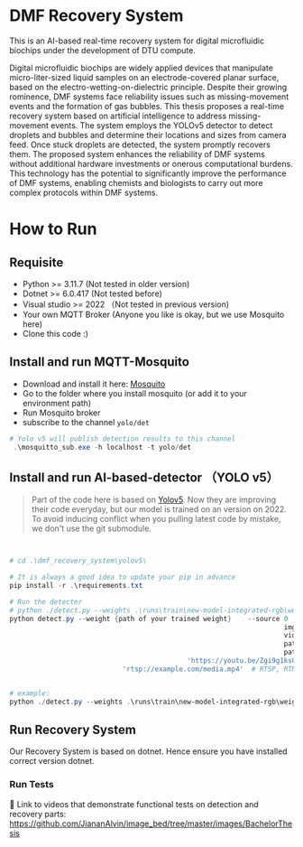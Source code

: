 # DMF Recovery System

This is an AI-based real-time recovery system for digital microfluidic biochips under the development of DTU compute.

Digital microfluidic biochips are widely applied devices that manipulate micro-liter-sized liquid samples on an  electrode-covered planar surface, based on the electro-wetting-on-dielectric principle. Despite their growing rominence, DMF systems face reliability issues such as missing-movement events and the formation of gas bubbles. This thesis proposes a real-time recovery system based on artificial intelligence to address missing-movement events. The system employs the YOLOv5 detector to detect droplets and bubbles and determine their locations and sizes from camera feed. Once stuck droplets are detected, the system promptly recovers them. The proposed system enhances the reliability of DMF systems without additional hardware investments or onerous computational burdens. This technology has the potential to significantly improve the performance of DMF systems, enabling chemists and biologists to carry out more complex protocols within DMF systems.

# How to Run

## Requisite

* Python >= 3.11.7 (Not tested in older version)
* Dotnet >= 6.0.417 (Not tested before)
* Visual studio >= 2022 （Not tested in previous version)
* Your own MQTT Broker (Anyone you like is okay, but we use Mosquito here)
* Clone this code :)

## Install and run MQTT-Mosquito

* Download and install it here: [Mosquito](https://mosquitto.org/download/)
* Go to the folder where you install mosquito (or add it to your environment path)
* Run Mosquito broker
* subscribe to the channel `yolo/det`

```powershell
# Yolo v5 will publish detection results to this channel
 .\mosquitto_sub.exe -h localhost -t yolo/det
```

## Install and run AI-based-detector （YOLO v5）

> Part of the code here is based on [Yolov5](https://github.com/ultralytics/yolov5). Now they are improving their code everyday, but our model is trained on an version on 2022. To avoid inducing conflict when you pulling latest code by mistake, we don't use the git submodule.

```powershell


# cd .\dmf_recovery_system\yolov5\

# It is always a good idea to update your pip in advance
pip install -r .\requirements.txt

# Run the detecter
# python ./detect.py --weights .\runs\train\new-model-integrated-rgb\weights\best.pt --source 0
python detect.py --weight {path of your trained weight}    --source 0  # webcam  
                            										img.jpg  # image
                            										vid.mp4  # video
                            										path/  # directory
                            										path/*.jpg  # glob
                            				'https://youtu.be/Zgi9g1ksQHc'  # YouTube
                            'rtsp://example.com/media.mp4'  # RTSP, RTMP, HTTP stream


# example:
python ./detect.py --weights .\runs\train\new-model-integrated-rgb\weights\best.pt --source ..\image_dataset\CorrectionTest\   --require-preprocess
```

## Run Recovery System

Our Recovery System is based on dotnet.
Hence ensure you have installed correct version dotnet.

### Run Tests

🔗 Link to videos that demonstrate functional tests on detection and recovery parts: https://github.com/JiananAlvin/image_bed/tree/master/images/BachelorThesis
